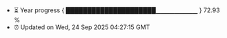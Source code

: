 - ⏳ Year progress { █████████████████████▁▁▁▁▁▁▁▁▁ } 72.93 %
- ⏰ Updated on Wed, 24 Sep 2025 04:27:15 GMT

